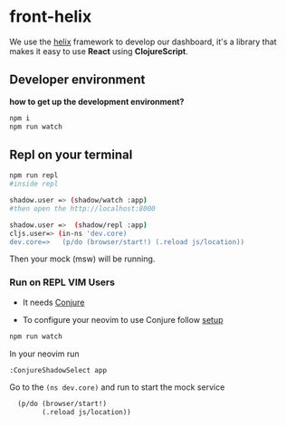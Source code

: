 # front-helix

We use the [helix](https://github.com/lilactown/helix) framework to develop our dashboard, it's a library that makes it easy to use **React** using **ClojureScript**.

## Developer environment

**how to get up the development environment?**

```bash
npm i
npm run watch
```

## Repl on your terminal

```bash
npm run repl
#inside repl

shadow.user => (shadow/watch :app)
#then open the http://localhost:8000

shadow.user =>  (shadow/repl :app)
cljs.user=> (in-ns 'dev.core)
dev.core=>   (p/do (browser/start!) (.reload js/location)) 
```
Then your mock (msw) will be running.


### Run on REPL VIM Users

* It needs [Conjure](https://github.com/Olical/conjure)
 - To configure your neovim to use Conjure follow [setup](https://github.com/rafaeldelboni/nvim-fennel-lsp-conjure-as-clojure-ide)

```bash
npm run watch
```
In your neovim run 

```bash
:ConjureShadowSelect app
```

Go to the `(ns dev.core)` and run  to start the mock service
```clojure
  (p/do (browser/start!)
        (.reload js/location))
```

